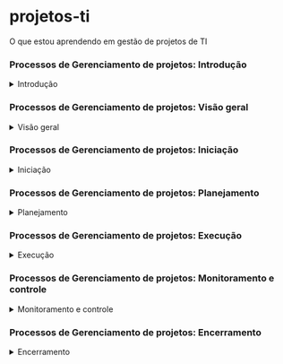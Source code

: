 # projetos-ti
O que estou aprendendo em gestão de projetos de TI

### Processos de Gerenciamento de projetos: Introdução
<details>
<summary> Introdução </summary>

Projeto: Possui início e fim bem definidos, sendo um esforço temporário para atingir um ou mais objetivos.
 
 Gerenciamento de projetos: Aplicação de conhecimentos e habilidades a partir de ferramentas e técnicas específicas 
 
 subdivididos em 5 grupos de processos: Iniciação, planejamento, execução, monitoramento e controle, encerramento  
 
 Profissional de gerente de projetos: elo entre estratégia e equipe, com habilidades interpessoais como: liderança, construção de equipes, coaching (no sentido de entender cada indivíduo), motivação, comunicação, tomada de decisões, influência, estabelecimento de confiança, negociação (colaboração), consciência política e cultural (cultura da empresa), gerenciamento de conflitos
 
 PMI - Project Management Institute
 PMO é uma estrutura organizacional que padroniza os processos de governança relacionados a projetos e facilita o compartilhamento de recursos, metodologias, ferramentas e técnicas.
 
 PMBOK - Project Management Body fo Knowledge / "Livro" de boas práticas consolidadas para gerenciamento de projetos
 
 CAPM - Certificação gerenciamento de projetos iniciante
 PMP -   Certificação para quem já tem experiência comprovada 
 PMI-ACP : gerente de projeto com experiência em práticas ágeis

Obs.: Se gerindo desde sempre as partes interessadas, se precisar mudar alguma coisa, você muda já no início do projeto, que é mais fácil, logo, reduzindo também os custos com as implementações das mudanças, porém, de maneira geral, a identificação das partes interessadas é um processo contínuo e que acontece durante todo o ciclo de vida do projeto. 
 
 Ciclo de vida de projetos: Série de fases pelas quais um projeto passa. Não confundir com grupos de processos de gerenciamento de projetos (iniciação, planejamento etc)
 
 Cada projeto é único, então não existe uma estrutura ideal 
 
 Elaboração progressiva: trabalha em "ondas", logo, o planejamento se dá de maneira progressiva. Trabalhos de inovação 
 
 Elaboração preditiva: faz o planejamento já todo de uma vez
 
</details>

### Processos de Gerenciamento de projetos: Visão geral
<details>
<summary>  Visão geral </summary>

**são subdivididos em 5 grupos de processos: Iniciação, planejamento, execução, monitoramento e controle, encerramento**

 Os grupos de processos servem pra te dar um maior entendimento, eles não acontecem um por um, mas sim se sobrepondo ao longo do ciclo de vida de um projeto.
 
 Você pode olhar os processos de gerenciamento pela perspectiva de área de conhecimento, com área de integração, tempo, escopo, custos, qualidade, comunicações, riscos, aquisições, recursos humanos, partes interessadas
 
 *escopo = o que o projeto se propõe a entregar? 
 escopo de produto é diferente de escopo de projeto* 
 
De maneira bem geral, os processos de gerenciamento de projetos incluem: 
 - definir atividades
 - estimar partes interessadas 
 - levantamento de custos 
 etc 
 
 Tipos: 
 produção, suporte, analisar requisitos, desenvolvimento 

</details>

### Processos de Gerenciamento de projetos: Iniciação
<details>
<summary> Iniciação </summary>

Interface entre antes do projeto e trabalho de planejamento
  
 - definir o gerente do projeto 
 - desenvolvimento de termo de abertura 
 - Entender a posição do projeto dentro da organização 
 - Identificar as partes interessadas (Já se pensa desde a iniciação, mas em termos gerais, é um processo contínuo)
 - Ver a estrutura organizacional 

</details>

### Processos de Gerenciamento de projetos: Planejamento
<details>
<summary> Planejamento </summary>

Se pode planejar e replanejar o projeto diversas vezes 
 De que forma você vai colocar o seu time em campo? 
 
 - estipular processos de planejamento do projeto 
 - Como serão coletados os requisitos 
 - definir o escopo do projeto 
  - planejar respostas aos riscos identificados 
 - planejar os recursos humanos (ver os funcionários)

</details>

### Processos de Gerenciamento de projetos: Execução
<details>
<summary>  Execução </summary>

A maior parte do orçamento e tempo do projeto vai ser nessa etapa.

- Construir as entregas 
- Solicitar mudanças, se necessário 
- construir de fato as equipes do projeto 
- Garantir que as partes interessadas estejam engajadas e informadas 
- Gerenciar as comunicações (se faz de maneira mais ativa nessa parte)

</details>

### Processos de Gerenciamento de projetos: Monitoramento e controle
<details>
<summary>  Monitoramento e controle  </summary>

Monitorar é acompanhar o andamento do projeto 

- Comparar o que está sendo feito com o que está sendo planejado 
- Rejeitar e aprovar mudanças 
- controlar a qualidade do projeto 
- gerar relatórios de desempenho 
- Controlar os riscos e aquisições 

</details>

### Processos de Gerenciamento de projetos: Encerramento
<details>
<summary>  Encerramento  </summary>

- Encerrar contratos 
 - armazenar lições aprendidas 
 - receber aceite formal das entregas do projeto pelo cliente

</details>
